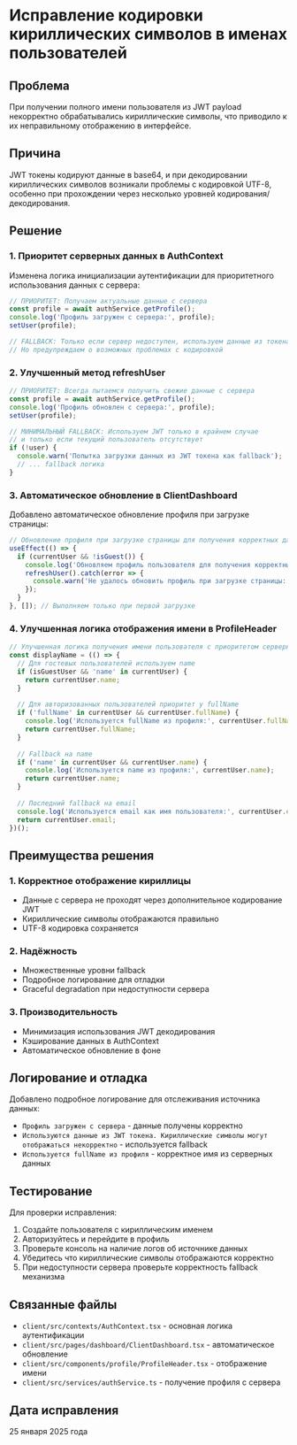 # Исправление кодировки кириллических символов в именах пользователей

## Проблема

При получении полного имени пользователя из JWT payload некорректно обрабатывались кириллические символы, что приводило к их неправильному отображению в интерфейсе.

## Причина

JWT токены кодируют данные в base64, и при декодировании кириллических символов возникали проблемы с кодировкой UTF-8, особенно при прохождении через несколько уровней кодирования/декодирования.

## Решение

### 1. Приоритет серверных данных в AuthContext

Изменена логика инициализации аутентификации для приоритетного использования данных с сервера:

```typescript
// ПРИОРИТЕТ: Получаем актуальные данные с сервера
const profile = await authService.getProfile();
console.log('Профиль загружен с сервера:', profile);
setUser(profile);

// FALLBACK: Только если сервер недоступен, используем данные из токена
// Но предупреждаем о возможных проблемах с кодировкой
```

### 2. Улучшенный метод refreshUser

```typescript
// ПРИОРИТЕТ: Всегда пытаемся получить свежие данные с сервера
const profile = await authService.getProfile();
console.log('Профиль обновлен с сервера:', profile);
setUser(profile);

// МИНИМАЛЬНЫЙ FALLBACK: Используем JWT только в крайнем случае
// и только если текущий пользователь отсутствует
if (!user) {
  console.warn('Попытка загрузки данных из JWT токена как fallback');
  // ... fallback логика
}
```

### 3. Автоматическое обновление в ClientDashboard

Добавлено автоматическое обновление профиля при загрузке страницы:

```typescript
// Обновление профиля при загрузке страницы для получения корректных данных с сервера
useEffect(() => {
  if (currentUser && !isGuest()) {
    console.log('Обновляем профиль пользователя для получения корректных данных с сервера');
    refreshUser().catch(error => {
      console.warn('Не удалось обновить профиль при загрузке страницы:', error);
    });
  }
}, []); // Выполняем только при первой загрузке
```

### 4. Улучшенная логика отображения имени в ProfileHeader

```typescript
// Улучшенная логика получения имени пользователя с приоритетом серверных данных
const displayName = (() => {
  // Для гостевых пользователей используем name
  if (isGuestUser && 'name' in currentUser) {
    return currentUser.name;
  }
  
  // Для авторизованных пользователей приоритет у fullName
  if ('fullName' in currentUser && currentUser.fullName) {
    console.log('Используется fullName из профиля:', currentUser.fullName);
    return currentUser.fullName;
  }
  
  // Fallback на name
  if ('name' in currentUser && currentUser.name) {
    console.log('Используется name из профиля:', currentUser.name);
    return currentUser.name;
  }
  
  // Последний fallback на email
  console.log('Используется email как имя пользователя:', currentUser.email);
  return currentUser.email;
})();
```

## Преимущества решения

### 1. Корректное отображение кириллицы
- Данные с сервера не проходят через дополнительное кодирование JWT
- Кириллические символы отображаются правильно
- UTF-8 кодировка сохраняется

### 2. Надёжность
- Множественные уровни fallback
- Подробное логирование для отладки
- Graceful degradation при недоступности сервера

### 3. Производительность
- Минимизация использования JWT декодирования
- Кэширование данных в AuthContext
- Автоматическое обновление в фоне

## Логирование и отладка

Добавлено подробное логирование для отслеживания источника данных:

- `Профиль загружен с сервера` - данные получены корректно
- `Используются данные из JWT токена. Кириллические символы могут отображаться некорректно` - используется fallback
- `Используется fullName из профиля` - корректное имя из серверных данных

## Тестирование

Для проверки исправления:

1. Создайте пользователя с кириллическим именем
2. Авторизуйтесь и перейдите в профиль
3. Проверьте консоль на наличие логов об источнике данных
4. Убедитесь что кириллические символы отображаются корректно
5. При недоступности сервера проверьте корректность fallback механизма

## Связанные файлы

- `client/src/contexts/AuthContext.tsx` - основная логика аутентификации
- `client/src/pages/dashboard/ClientDashboard.tsx` - автоматическое обновление
- `client/src/components/profile/ProfileHeader.tsx` - отображение имени
- `client/src/services/authService.ts` - получение профиля с сервера

## Дата исправления

25 января 2025 года 